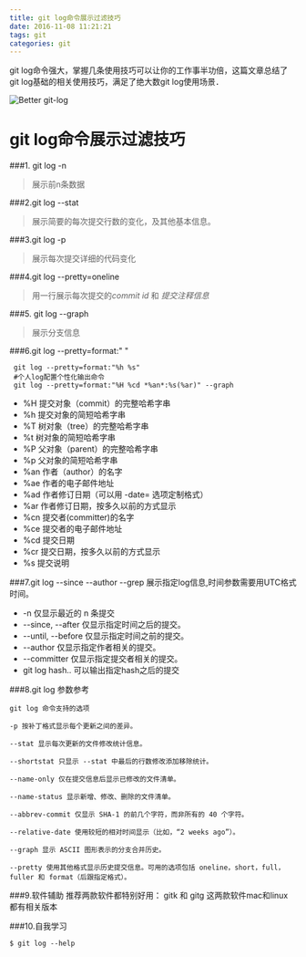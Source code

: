 ```yaml
---
title: git log命令展示过滤技巧
date: 2016-11-08 11:21:21
tags: git
categories: git 
---
```


git log命令强大，掌握几条使用技巧可以让你的工作事半功倍，这篇文章总结了git log基础的相关使用技巧，满足了绝大数git log使用场景．

![Better git-log](http://www.linuxdiyf.com/linux/uploads/allimg/160812/2-160Q215063C28.jpg)

<!--more-->

# git log命令展示过滤技巧


###1. git log -n
>展示前n条数据

###2.git log --stat
>展示简要的每次提交行数的变化，及其他基本信息。

###3.git log -p
>展示每次提交详细的代码变化

###4.git log --pretty=oneline
>用一行展示每次提交的*commit id*   和 *提交注释信息*

###5. git log  --graph
>展示分支信息



###6.git log --pretty=format:" "

``` 
 git log --pretty=format:"%h %s" 
 #个人log配置个性化输出命令
 git log --pretty=format:"%H %cd *%an*:%s(%ar)" --graph 
```
- %H  提交对象（commit）的完整哈希字串
- %h  提交对象的简短哈希字串
- %T  树对象（tree）的完整哈希字串
- %t  树对象的简短哈希字串
- %P  父对象（parent）的完整哈希字串
- %p  父对象的简短哈希字串
- %an 作者（author）的名字
- %ae 作者的电子邮件地址
- %ad 作者修订日期（可以用 -date= 选项定制格式）
- %ar 作者修订日期，按多久以前的方式显示
- %cn 提交者(committer)的名字
- %ce 提交者的电子邮件地址
- %cd 提交日期
- %cr 提交日期，按多久以前的方式显示
- %s  提交说明

###7.git log --since --author --grep
展示指定log信息,时间参数需要用UTC格式时间。

- -n 仅显示最近的 n 条提交
- --since, --after 仅显示指定时间之后的提交。
- --until, --before 仅显示指定时间之前的提交。
- --author 仅显示指定作者相关的提交。
- --committer 仅显示指定提交者相关的提交。
- git log hash.. 可以输出指定hash之后的提交

###8.git log 参数参考

```
git log 命令支持的选项

-p 按补丁格式显示每个更新之间的差异。

--stat 显示每次更新的文件修改统计信息。

--shortstat 只显示 --stat 中最后的行数修改添加移除统计。

--name-only 仅在提交信息后显示已修改的文件清单。

--name-status 显示新增、修改、删除的文件清单。

--abbrev-commit 仅显示 SHA-1 的前几个字符，而非所有的 40 个字符。

--relative-date 使用较短的相对时间显示（比如，“2 weeks ago”）。

--graph 显示 ASCII 图形表示的分支合并历史。

--pretty 使用其他格式显示历史提交信息。可用的选项包括 oneline，short，full，fuller 和 format（后跟指定格式）。
```
###9.软件辅助
推荐两款软件都特别好用： gitk 和 gitg
这两款软件mac和linux 都有相关版本

###10.自我学习
```
$ git log --help
```



